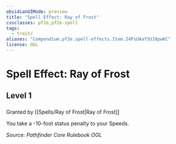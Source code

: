 ```yaml
---
obsidianUIMode: preview
title: "Spell Effect: Ray of Frost"
cssclasses: pf2e,pf2e-spell
tags:
  - trait/
aliases: "Compendium.pf2e.spell-effects.Item.I4PsUAaYSUJ8pwKC"
license: OGL
---
```

# Spell Effect: Ray of Frost
## Level 1
### 






Granted by [[Spells/Ray of Frost|Ray of Frost]]

You take a -10-foot status penalty to your Speeds.

*Source: Pathfinder Core Rulebook*
*OGL*